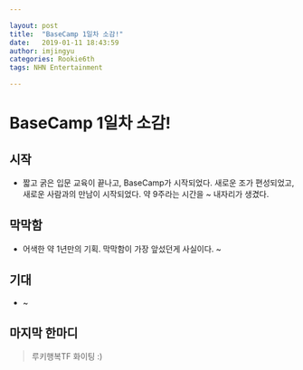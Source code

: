 ```yaml
---

layout: post
title:  "BaseCamp 1일차 소감!"
date:   2019-01-11 18:43:59
author: imjingyu
categories: Rookie6th
tags: NHN Entertainment

---
```


# BaseCamp 1일차 소감!

## 시작
* 짧고 굵은 입문 교육이 끝나고, BaseCamp가 시작되었다. 새로운 조가 편성되었고, 새로운 사람과의 만남이 시작되었다. 약 9주라는 시간을 ~ 내자리가 생겼다.

## 막막함
* 어색한 약 1년만의 기획. 막막함이 가장 앞섰던게 사실이다. ~

## 기대
* ~

## 마지막 한마디
> 루키행복TF 화이팅 :)
